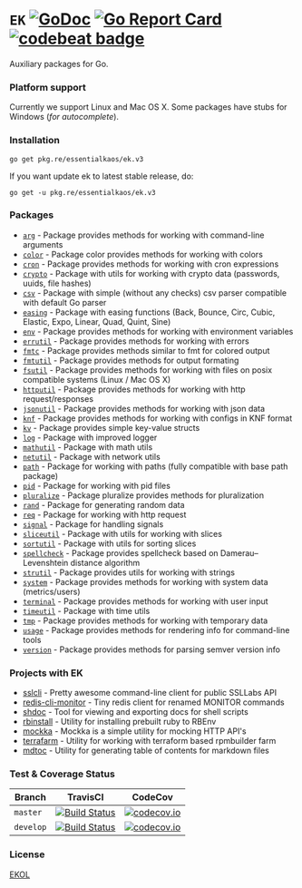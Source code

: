 # `EK` [![GoDoc](https://godoc.org/pkg.re/essentialkaos/ek.v3?status.svg)](https://godoc.org/pkg.re/essentialkaos/ek.v3) [![Go Report Card](https://goreportcard.com/badge/github.com/essentialkaos/ek)](https://goreportcard.com/report/github.com/essentialkaos/ek) [![codebeat badge](https://codebeat.co/badges/3649d737-e5b9-4465-9765-b9f4ebec60ec)](https://codebeat.co/projects/github-com-essentialkaos-ek)

Auxiliary packages for Go.

### Platform support

Currently we support Linux and Mac OS X. Some packages have stubs for Windows (_for autocomplete_).

### Installation

````
go get pkg.re/essentialkaos/ek.v3
````

If you want update ek to latest stable release, do:

````
go get -u pkg.re/essentialkaos/ek.v3
````

### Packages

* [`arg`](https://godoc.org/pkg.re/essentialkaos/ek.v3/arg) - Package provides methods for working with command-line arguments
* [`color`](https://godoc.org/pkg.re/essentialkaos/ek.v3/color) - Package color provides methods for working with colors
* [`cron`](https://godoc.org/pkg.re/essentialkaos/ek.v3/cron) - Package provides methods for working with cron expressions
* [`crypto`](https://godoc.org/pkg.re/essentialkaos/ek.v3/crypto) - Package with utils for working with crypto data (passwords, uuids, file hashes)
* [`csv`](https://godoc.org/pkg.re/essentialkaos/ek.v3/csv) - Package with simple (without any checks) csv parser compatible with default Go parser
* [`easing`](https://godoc.org/pkg.re/essentialkaos/ek.v3/easing) - Package with easing functions (Back, Bounce, Circ, Cubic, Elastic, Expo, Linear, Quad, Quint, Sine)
* [`env`](https://godoc.org/pkg.re/essentialkaos/ek.v3/env) - Package provides methods for working with environment variables
* [`errutil`](https://godoc.org/pkg.re/essentialkaos/ek.v3/errutil) - Package provides methods for working with errors
* [`fmtc`](https://godoc.org/pkg.re/essentialkaos/ek.v3/fmtc) - Package provides methods similar to fmt for colored output
* [`fmtutil`](https://godoc.org/pkg.re/essentialkaos/ek.v3/fmtutil) - Package provides methods for output formating
* [`fsutil`](https://godoc.org/pkg.re/essentialkaos/ek.v3/fsutil) - Package provides methods for working with files on posix compatible systems (Linux / Mac OS X)
* [`httputil`](https://godoc.org/pkg.re/essentialkaos/ek.v3/httputil) - Package provides methods for working with http request/responses
* [`jsonutil`](https://godoc.org/pkg.re/essentialkaos/ek.v3/jsonutil) - Package provides methods for working with json data
* [`knf`](https://godoc.org/pkg.re/essentialkaos/ek.v3/knf) - Package provides methods for working with configs in KNF format
* [`kv`](https://godoc.org/pkg.re/essentialkaos/ek.v3/kv) - Package provides simple key-value structs
* [`log`](https://godoc.org/pkg.re/essentialkaos/ek.v3/log) - Package with improved logger
* [`mathutil`](https://godoc.org/pkg.re/essentialkaos/ek.v3/mathutil) - Package with math utils
* [`netutil`](https://godoc.org/pkg.re/essentialkaos/ek.v3/netutil) - Package with network utils
* [`path`](https://godoc.org/pkg.re/essentialkaos/ek.v3/path) - Package for working with paths (fully compatible with base path package)
* [`pid`](https://godoc.org/pkg.re/essentialkaos/ek.v3/pid) - Package for working with pid files
* [`pluralize`](https://godoc.org/pkg.re/essentialkaos/ek.v3/pluralize) - Package pluralize provides methods for pluralization
* [`rand`](https://godoc.org/pkg.re/essentialkaos/ek.v3/rand) - Package for generating random data
* [`req`](https://godoc.org/pkg.re/essentialkaos/ek.v3/req) - Package for working with http request
* [`signal`](https://godoc.org/pkg.re/essentialkaos/ek.v3/signal) - Package for handling signals
* [`sliceutil`](https://godoc.org/pkg.re/essentialkaos/ek.v3/sliceutil) - Package with utils for working with slices
* [`sortutil`](https://godoc.org/pkg.re/essentialkaos/ek.v3/sortutil) - Package with utils for sorting slices
* [`spellcheck`](https://godoc.org/pkg.re/essentialkaos/ek.v3/spellcheck) - Package provides spellcheck based on Damerau–Levenshtein distance algorithm
* [`strutil`](https://godoc.org/pkg.re/essentialkaos/ek.v3/strutil) - Package provides utils for working with strings
* [`system`](https://godoc.org/pkg.re/essentialkaos/ek.v3/system) - Package provides methods for working with system data (metrics/users)
* [`terminal`](https://godoc.org/pkg.re/essentialkaos/ek.v3/terminal) - Package provides methods for working with user input
* [`timeutil`](https://godoc.org/pkg.re/essentialkaos/ek.v3/timeutil) - Package with time utils
* [`tmp`](https://godoc.org/pkg.re/essentialkaos/ek.v3/tmp) - Package provides methods for working with temporary data
* [`usage`](https://godoc.org/pkg.re/essentialkaos/ek.v3/usage) - Package provides methods for rendering info for command-line tools
* [`version`](https://godoc.org/pkg.re/essentialkaos/ek.v3/version) - Package provides methods for parsing semver version info

### Projects with EK

* [sslcli](https://github.com/essentialkaos/sslcli) - Pretty awesome command-line client for public SSLLabs API
* [redis-cli-monitor](https://github.com/essentialkaos/redis-cli-monitor) - Tiny redis client for renamed MONITOR commands
* [shdoc](https://github.com/essentialkaos/shdoc) - Tool for viewing and exporting docs for shell scripts
* [rbinstall](https://github.com/essentialkaos/rbinstall) - Utility for installing prebuilt ruby to RBEnv
* [mockka](https://github.com/essentialkaos/mockka) - Mockka is a simple utility for mocking HTTP API's
* [terrafarm](https://github.com/essentialkaos/terrafarm) - Utility for working with terraform based rpmbuilder farm
* [mdtoc](https://github.com/essentialkaos/mdtoc) - Utility for generating table of contents for markdown files

### Test & Coverage Status

| Branch | TravisCI | CodeCov |
|--------|----------|---------|
| `master` | [![Build Status](https://travis-ci.org/essentialkaos/ek.svg?branch=master)](https://travis-ci.org/essentialkaos/ek) | [![codecov.io](https://codecov.io/github/essentialkaos/ek/coverage.svg?branch=master)](https://codecov.io/github/essentialkaos/ek?branch=master) |
| `develop` | [![Build Status](https://travis-ci.org/essentialkaos/ek.svg?branch=develop)](https://travis-ci.org/essentialkaos/ek) | [![codecov.io](https://codecov.io/github/essentialkaos/ek/coverage.svg?branch=develop)](https://codecov.io/github/essentialkaos/ek?branch=develop) |

### License

[EKOL](https://essentialkaos.com/ekol)
